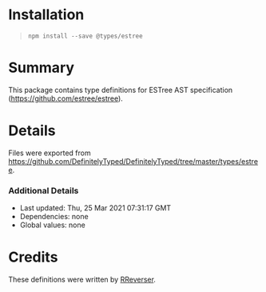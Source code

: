 # Installation
> `npm install --save @types/estree`

# Summary
This package contains type definitions for ESTree AST specification (https://github.com/estree/estree).

# Details
Files were exported from https://github.com/DefinitelyTyped/DefinitelyTyped/tree/master/types/estree.

### Additional Details
 * Last updated: Thu, 25 Mar 2021 07:31:17 GMT
 * Dependencies: none
 * Global values: none

# Credits
These definitions were written by [RReverser](https://github.com/RReverser).
